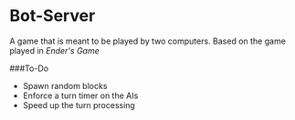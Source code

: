 # Bot-Server
A game that is meant to be played by two computers. Based on the game played in _Ender's Game_
  
###To-Do  
- Spawn random blocks
- Enforce a turn timer on the AIs
- Speed up the turn processing
